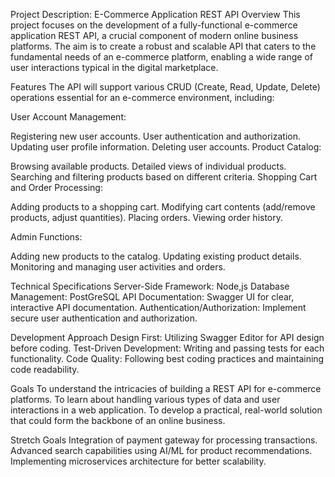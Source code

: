 Project Description: E-Commerce Application REST API
Overview
This project focuses on the development of a fully-functional e-commerce application REST API, a crucial component of modern online business platforms. The aim is to create a robust and scalable API that caters to the fundamental needs of an e-commerce platform, enabling a wide range of user interactions typical in the digital marketplace.

Features
The API will support various CRUD (Create, Read, Update, Delete) operations essential for an e-commerce environment, including:

User Account Management:

Registering new user accounts.
User authentication and authorization.
Updating user profile information.
Deleting user accounts.
Product Catalog:

Browsing available products.
Detailed views of individual products.
Searching and filtering products based on different criteria.
Shopping Cart and Order Processing:

Adding products to a shopping cart.
Modifying cart contents (add/remove products, adjust quantities).
Placing orders.
Viewing order history.

Admin Functions:

Adding new products to the catalog.
Updating existing product details.
Monitoring and managing user activities and orders.

Technical Specifications
Server-Side Framework: Node,js
Database Management: PostGreSQL
API Documentation: Swagger UI for clear, interactive API documentation.
Authentication/Authorization: Implement secure user authentication and authorization.

Development Approach
Design First: Utilizing Swagger Editor for API design before coding.
Test-Driven Development: Writing and passing tests for each functionality.
Code Quality: Following best coding practices and maintaining code readability.

Goals
To understand the intricacies of building a REST API for e-commerce platforms.
To learn about handling various types of data and user interactions in a web application.
To develop a practical, real-world solution that could form the backbone of an online business.

Stretch Goals
Integration of payment gateway for processing transactions.
Advanced search capabilities using AI/ML for product recommendations.
Implementing microservices architecture for better scalability.
